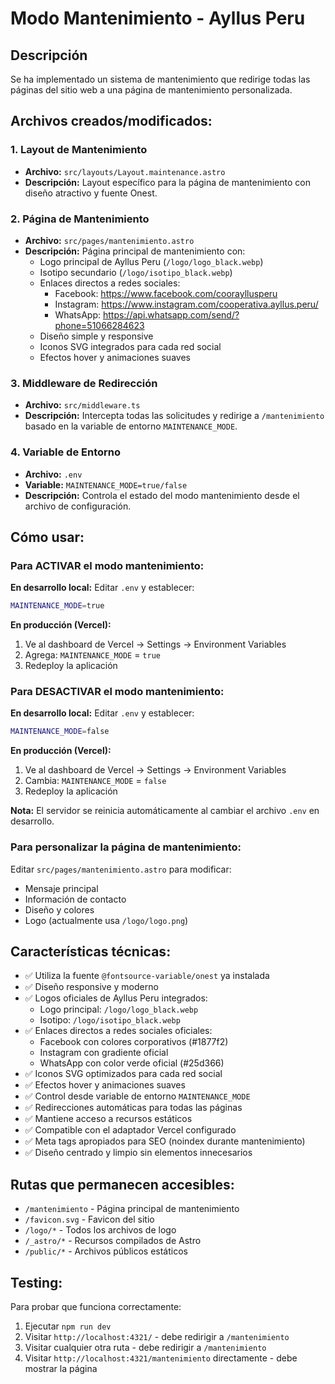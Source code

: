 # Modo Mantenimiento - Ayllus Peru

## Descripción
Se ha implementado un sistema de mantenimiento que redirige todas las páginas del sitio web a una página de mantenimiento personalizada.

## Archivos creados/modificados:

### 1. Layout de Mantenimiento
- **Archivo:** `src/layouts/Layout.maintenance.astro`
- **Descripción:** Layout específico para la página de mantenimiento con diseño atractivo y fuente Onest.

### 2. Página de Mantenimiento
- **Archivo:** `src/pages/mantenimiento.astro`
- **Descripción:** Página principal de mantenimiento con:
  - Logo principal de Ayllus Peru (`/logo/logo_black.webp`)
  - Isotipo secundario (`/logo/isotipo_black.webp`)
  - Enlaces directos a redes sociales:
    - Facebook: https://www.facebook.com/coorayllusperu
    - Instagram: https://www.instagram.com/cooperativa.ayllus.peru/
    - WhatsApp: https://api.whatsapp.com/send/?phone=51066284623
  - Diseño simple y responsive
  - Iconos SVG integrados para cada red social
  - Efectos hover y animaciones suaves

### 3. Middleware de Redirección
- **Archivo:** `src/middleware.ts`
- **Descripción:** Intercepta todas las solicitudes y redirige a `/mantenimiento` basado en la variable de entorno `MAINTENANCE_MODE`.

### 4. Variable de Entorno
- **Archivo:** `.env`
- **Variable:** `MAINTENANCE_MODE=true/false`
- **Descripción:** Controla el estado del modo mantenimiento desde el archivo de configuración.

## Cómo usar:

### Para ACTIVAR el modo mantenimiento:
**En desarrollo local:**
Editar `.env` y establecer:
```bash
MAINTENANCE_MODE=true
```

**En producción (Vercel):**
1. Ve al dashboard de Vercel → Settings → Environment Variables
2. Agrega: `MAINTENANCE_MODE` = `true`
3. Redeploy la aplicación

### Para DESACTIVAR el modo mantenimiento:
**En desarrollo local:**
Editar `.env` y establecer:
```bash
MAINTENANCE_MODE=false
```

**En producción (Vercel):**
1. Ve al dashboard de Vercel → Settings → Environment Variables
2. Cambia: `MAINTENANCE_MODE` = `false`
3. Redeploy la aplicación

**Nota:** El servidor se reinicia automáticamente al cambiar el archivo `.env` en desarrollo.

### Para personalizar la página de mantenimiento:
Editar `src/pages/mantenimiento.astro` para modificar:
- Mensaje principal
- Información de contacto
- Diseño y colores
- Logo (actualmente usa `/logo/logo.png`)

## Características técnicas:

- ✅ Utiliza la fuente `@fontsource-variable/onest` ya instalada
- ✅ Diseño responsive y moderno
- ✅ Logos oficiales de Ayllus Peru integrados:
  - Logo principal: `/logo/logo_black.webp`
  - Isotipo: `/logo/isotipo_black.webp`
- ✅ Enlaces directos a redes sociales oficiales:
  - Facebook con colores corporativos (#1877f2)
  - Instagram con gradiente oficial
  - WhatsApp con color verde oficial (#25d366)
- ✅ Iconos SVG optimizados para cada red social
- ✅ Efectos hover y animaciones suaves
- ✅ Control desde variable de entorno `MAINTENANCE_MODE`
- ✅ Redirecciones automáticas para todas las páginas
- ✅ Mantiene acceso a recursos estáticos
- ✅ Compatible con el adaptador Vercel configurado
- ✅ Meta tags apropiados para SEO (noindex durante mantenimiento)
- ✅ Diseño centrado y limpio sin elementos innecesarios

## Rutas que permanecen accesibles:
- `/mantenimiento` - Página principal de mantenimiento
- `/favicon.svg` - Favicon del sitio
- `/logo/*` - Todos los archivos de logo
- `/_astro/*` - Recursos compilados de Astro
- `/public/*` - Archivos públicos estáticos

## Testing:
Para probar que funciona correctamente:
1. Ejecutar `npm run dev`
2. Visitar `http://localhost:4321/` - debe redirigir a `/mantenimiento`
3. Visitar cualquier otra ruta - debe redirigir a `/mantenimiento`
4. Visitar `http://localhost:4321/mantenimiento` directamente - debe mostrar la página
